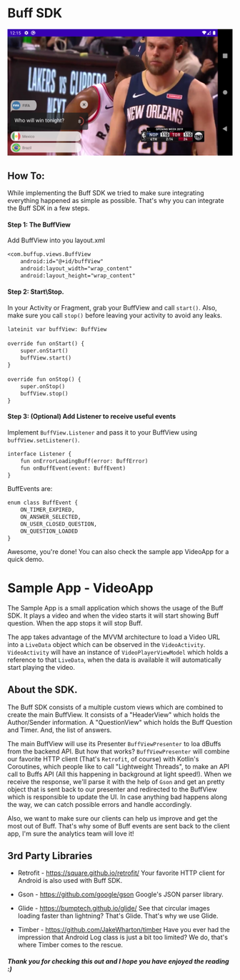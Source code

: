 # Buff SDK

![](sampleimage.png)

## How To:
While implementing the Buff SDK we tried to make sure integrating everything happened as simple as possible.
That's why you can integrate the Buff SDK in a few steps.

#### Step 1: The BuffView
Add BuffView into you layout.xml

    <com.buffup.views.BuffView
        android:id="@+id/buffView"
        android:layout_width="wrap_content"
        android:layout_height="wrap_content"

#### Step 2: Start\Stop.
In your Activity or Fragment, grab your BuffView and call `start()`.
Also, make sure you call `stop()` before leaving your activity to avoid any leaks.

    lateinit var buffView: BuffView

    override fun onStart() {
        super.onStart()
        buffView.start()
    }

    override fun onStop() {
        super.onStop()
        buffView.stop()
    }

#### Step 3: (Optional) Add Listener to receive useful events
Implement `BuffView.Listener` and pass it to your BuffView using `buffView.setListener()`.

    interface Listener {
        fun onErrorLoadingBuff(error: BuffError)
        fun onBuffEvent(event: BuffEvent)
    }

BuffEvents are:

    enum class BuffEvent {
        ON_TIMER_EXPIRED,
        ON_ANSWER_SELECTED,
        ON_USER_CLOSED_QUESTION,
        ON_QUESTION_LOADED
    }

Awesome, you're done! You can also check the sample app VideoApp for a quick demo.

# Sample App - VideoApp
The Sample App is a small application which shows the usage of the Buff SDK.
It plays a video and when the video starts it will start showing Buff question. When the app stops it will stop Buff.

The app takes advantage of the MVVM architecture to load a Video URL into a `LiveData` object which can be observed in the `VideoActivity`.
`VideoActivity` will have an instance of `VideoPlayerViewModel` which holds a reference to that `LiveData`, when the data is available it will automatically start playing the video.

## About the SDK.
The Buff SDK consists of a multiple custom views which are combined to create the main BuffView.
It consists of a "HeaderView" which holds the Author/Sender information. A "QuestionView" which holds the Buff Question and Timer. And, the list of answers.

The main BuffView will use its Presenter `BuffViewPresenter` to loa dBuffs from the backend API. But how that works?
`BuffViewPresenter` will combine our favorite HTTP client (That's `Retrofit`, of course) with Kotlin's Coroutines, which people like to call "Lightweight Threads", to make an API call to Buffs API (All this happening in background at light speed!).
When we receive the response, we'll parse it with the help of `Gson` and get an pretty object that is sent back to our presenter and redirected to the BuffView which is responsible to update the UI. In case anything bad happens along the way, we can catch possible errors and handle accordingly.

Also, we want to make sure our clients can help us improve and get the most out of Buff. That's why some of Buff events are sent back to the client app, I'm sure the analytics team will love it!


## 3rd Party Libraries

- Retrofit - https://square.github.io/retrofit/
Your favorite HTTP client for Android is also used with Buff SDK.

- Gson - https://github.com/google/gson
Google's JSON parser library.

- Glide - https://bumptech.github.io/glide/
See that circular images loading faster than lightning? That's Glide. That's why we use Glide.

- Timber - https://github.com/JakeWharton/timber
Have you ever had the impression that Android Log class is just a bit too limited? We do, that's where Timber comes to the rescue.

##### Thank you for checking this out and I hope you have enjoyed the reading :)

